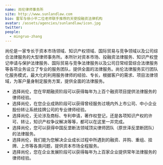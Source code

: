 ```yaml
---
name: 尚伦律师事务所
site: http://www.sunlandlaw.com
bio: 雷军与徐小平二位老师联手推荐的天使投融资法律机构
avatar: /assets/agencies/sunlandlaw/icon.jpg
twitter: 
people:
  - mingruo-zhang
---
```


尚伦是一家专长于资本市场领域、知识产权领域、国际贸易与竞争领域以及公司综合法律服务的大型律师事务所。本所针对资本市场、投融资法律服务、知识产权登记申请与保护法律服务、国际贸易与竞争法律服务以及公司日常经营综合法律服务等各项业务设立了专业的服务团队，提供全面的法律服务。尚伦法律服务实行团队化服务模式，最大化的利用服务律师的经验、专长，根据客户的需求、项目法律领域，为客户量身制定服务方案，提供全面的法律服务。

- 选择尚伦，您在早期融资阶段可以获得每年为上百个融资项目提供法律服务的律师经验。
- 选择尚伦，在您企业成熟阶段可以获得曾经服务过境内外上市公司、中小企业股份转让系统挂牌公司的专业律师经验。
- 选择尚伦，无论涉及商标、专利申请，著作权登记，还是各项知识产权的许可、转让，知识产权争议解决等等，都可以在这里一并完成。
- 选择尚伦，您可以获得中国反垄断法领域顶尖律师团队（原世泽反垄断团队）的法律服务。
- 选择尚伦，我们能为您解决企业成长过程中所遇到的融资、并购、重组、挂牌、上市等各类问题，提供资本市场全程服务。
- 选择尚伦，您在企业发展阶段可以获得每年为上百家企业提供常年法律服务的律师经验。
